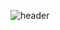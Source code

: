 ![header](https://capsule-render.vercel.app/api?type=waving&color=gradient&height=200&section=header&customColorList=0,2,3&text=Ahyeong%20Jeong&fontSize=60&fontAlignY=70)
